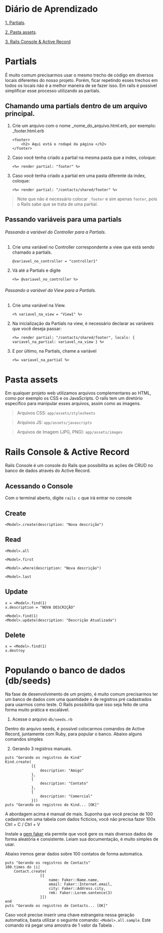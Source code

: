 # Diário de Aprendizado

[1. Partials](#partials).

[2. Pasta assets](#pasta-assets).

[3. Rails Console & Active Record](#rails-console--active-record)

# Partials

É muito comum precisarmos usar o mesmo trecho de código em diversos locais diferentes do nosso projeto. Porém, ficar repetindo esses trechos em todos os locais não é a melhor maneira de se fazer isso. Em rails é possivel simplificar esse processo utilizando as partials.

## Chamando uma partials dentro de um arquivo principal.

1. Crie um arquivo com o nome _nome_do_arquivo.html.erb, por exemplo: _footer.html.erb

	```
	<footer>
		<h2> Aqui está o rodapé da página </h2>
	</footer>
	```

2. Caso você tenha criado a partial na mesma pasta que a index, coloque: 

	```
	<%= render partial: "footer" %>
	```

3. Caso você tenha criado a partial em uma pasta diferente da index, coloque:

	```
	<%= render partial: "/contacts/shared/footer" %>
	```

> Note que não é necessário colocar `_footer` e sim apenas `footer`, pois o Rails sabe que se trata de uma partial.

## Passando variáveis para uma partials

###### Passando a variável do Controller para a Partials.

1. Crie uma variável no Controller correspondente a view que está sendo chamado a partials.

	```
	@variavel_no_controller = "controller1"
	```

2. Vá até a Partials e digite

	```
	<%= @variavel_no_controller %>
	```

###### Passando a variável da View para a Partials.

1. Crie uma variável na View.
 
	```
	<% variavel_na_view = "View1" %>
	```

2. Na inicialização da Partials na view, é necessário declarar as variáveis que você deseja passar:

	```
	<%= render partial: "/contacts/shared/footer", locals: { variavel_na_partial: variavel_na_view } %>
	```

3. E por último, na Partials, chame a variável

	```
	<%= variavel_na_partial %>
	```

# Pasta assets

Em qualquer projeto web utilizamos arquivos complementares ao HTML, como por exemplo os CSS e os JavaScripts. O rails tem um diretório específico para manipular esses arquivos, assim como as imagens.

> Arquivos CSS: `app/assets/stylesheets`

> Arquivos JS: `app/assets/javascripts`

> Arquivos de Imagem (JPG, PNG): `app/assets/images`

# Rails Console & Active Record

Rails Console é um console do Rails que possibilita as ações de CRUD no banco de dados através do Active Record.

## Acessando o Console

Com o terminal aberto, digite `rails c` que irá entrar no console

## Create

```
<Model>.create(description: "Nova descrição")
```

## Read

```
<Model>.all
```

```
<Model>.first
```

```
<Model>.where(description: "Nova descrição")
```

```
<Model>.last
```

## Update

```
x = <Model>.find(1)
x.description = "NOVA DESCRIÇÃO"
```

```
<Model>.find(1)
<Model>.update(description: "Descrição Atualizada")
```

## Delete

```
x = <Model>.find(1)
x.destroy
```

# Populando o banco de dados (db/seeds)

Na fase de desenvolvimento de um projeto, é muito comum precisarmos ter um banco de dados com uma quantidade x de registros pré cadastrados para usarmos como teste. O Rails possibilita que isso seja feito de uma forma muito prática e escalável.

1. Acesse o arquivo `db/seeds.rb`

Dentro do arquivo seeds, é possível colocarmos comandos de Active Record, juntamente com Ruby, para popular o banco. Abaixo alguns comandos simples

2. Gerando 3 registros manuais.

```
puts "Gerando os registros de Kind"
Kind.create(
			[{
				description: "Amigo"
			}, 
			{
				description: "Contato"
			}, 
			{
				description: "Comercial"
			}])
puts "Gerando os registros de Kind... [OK]"
```

A abordagem acima é manual de mais. Suponha que você precise de 100 cadastros em uma tabela com dados ficticios, você não precisa fazer 100x Ctrl + C / Ctrl + V

Instale a [gem faker](https://github.com/stympy/faker) ela permite que você gere os mais diversos dados de forma aleatória e consistente. Leiam sua documentação, é muito simples de usar.

Abaixo iremos gerar dados sobre 100 contatos de forma automatica.

```
puts "Gerando os registros de Contacts"
100.times do |i|
	Contact.create(
				[{
					name: Faker::Name.name,
					email: Faker::Internet.email,
					city: Faker::Address.city,
					rmk: Faker::Lorem.sentence(3)
				}])
end
puts "Gerando os registros de Contacts... [OK]"
```

Caso você precise inserir uma chave estrangeira nessa geração automatica, basta utilizar o seguinte comando: `<Model>.all.sample`. Este comando irá pegar uma amostra de 1 valor da Tabela <Model>.